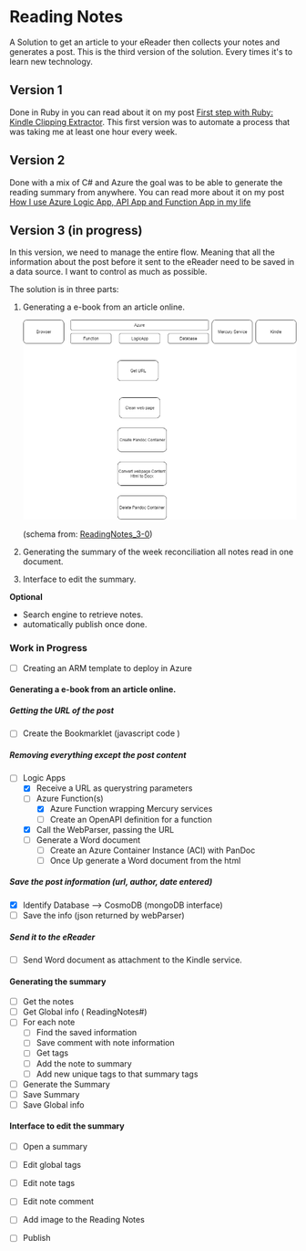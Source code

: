 # Reading Notes
A Solution to get an article to your eReader then collects your notes and generates a post.
This is the third version of the solution. Every times it's to learn new technology. 

## Version 1

Done in Ruby in you can read about it on my post [First step with Ruby: Kindle Clipping Extractor](http://www.frankysnotes.com/2011/11/first-step-with-ruby-kindle-clipping.html). This first version was to automate a process that was taking me at least one hour every week.

## Version 2 

Done with a mix of C# and Azure the goal was to be able to generate the reading summary from anywhere. You can read more about it on my post [How I use Azure Logic App, API App and Function App in my life](http://www.frankysnotes.com/2016/10/how-i-use-azure-app-api-app-and.html)


## Version 3 (in progress)

In this version, we need to manage the entire flow. Meaning that all the information about the post before it sent to the eReader need to be saved in a data source. I want to control as much as possible. 

The solution is in three parts: 

1. Generating a e-book from an article online.
   
   ![GettingPostToEReader][GettingPostToEReader]
    
    (schema from: [ReadingNotes_3-0](Draw_io/ReadingNotes_3-0.html))
2. Generating the summary of the week reconciliation all notes read in one document.
3. Interface to edit the summary.

**Optional**

- Search engine to retrieve notes.
- automatically publish once done.


### Work in Progress

- [ ] Creating an ARM template to deploy in Azure

#### Generating a e-book from an article online.

##### Getting the URL of the post

- [ ] Create the Bookmarklet (javascript code )

##### Removing everything except the post content

- [ ] Logic Apps
   - [x] Receive a URL as querystring parameters
   - [ ] Azure Function(s)
      - [x] Azure Function wrapping Mercury services
      - [ ] Create an OpenAPI definition for a function
   - [x] Call the WebParser, passing the URL
   - [ ] Generate a Word document
     - [ ] Create an Azure Container Instance (ACI) with PanDoc
     - [ ] Once Up generate a Word document from the html

##### Save the post information (url, author, date entered)

 - [x] Identify Database --> CosmoDB (mongoDB interface)
 - [ ] Save the info (json returned by webParser)

##### Send it to the eReader

- [ ] Send Word document as attachment to the Kindle service.

#### Generating the summary

- [ ] Get the notes
- [ ] Get Global info ( ReadingNotes#)
- [ ] For each note
  - [ ] Find the saved information
  - [ ] Save comment with note information
  - [ ] Get tags
  - [ ] Add the note to summary
  - [ ] Add new unique tags to that summary tags
- [ ] Generate the Summary
- [ ] Save Summary
- [ ] Save Global info

#### Interface to edit the summary

- [ ] Open a summary
- [ ] Edit global tags
- [ ] Edit note tags
- [ ] Edit note comment
- [ ] Add image to the Reading Notes
- [ ] Publish




[GettingPostToEReader]: medias/GettingPostToEReader.png 'Getting the post to the eReader'
     